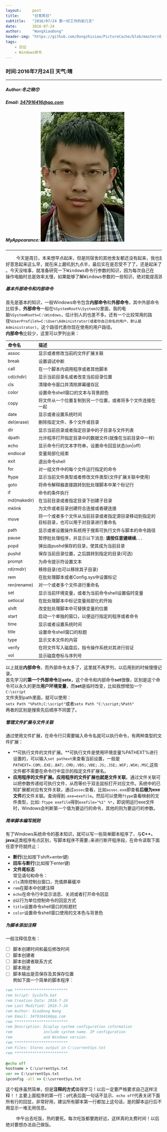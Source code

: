 ```yaml
---
layout:     post
title:      "日常周日"
subtitle:   "2016/07/24 第一份工作的前几天"
date:       2016-07-24
author:     "WangXiaoDong"
header-img: "https://github.com/Dongzhixiao/PictureCache/blob/master/diaryPic/20160724.jpg?raw=true"
tags:
    - 日记
    - Windows命令
---
```




### 时间:2016年7月24日 天气:晴
-----
#####   Author:冬之晓:kissing_smiling_eyes:
#####   Email: 347916416@qq.com
#####   MyAppearance: ![MyAppearance](https://github.com/Dongzhixiao/PictureCache/raw/master/MyPicture.JPG "我的头像")
----------
<pre>
    今天是周日，本来想早点起床，但是同宿舍的其他舍友都还没有起来，我也就不
好意思起来这么早，就在床上磨叽到九点半，最后实在是忍受不了了，还是起床了
。今天没啥事，就准备研究一下Windows命令行参数的知识，因为每次自己在
操作电脑时总是效率太慢，如果能够了解Windows参数的一些知识，绝对能提高效率！
</pre>
##### 基本外部命令和内部命令
首先是基本的知识，一般Windows命令包含**内部命令**和**外部命令**，其中外部命令比较多，**外部命令**一般在`%SystemRoot%\System32`里面，我的电脑`%SystemRoot%=C:\Windows`，估计别人的也差不多。还有一个比较常用的路径`%UserProfile%=C:\User\Administrator(或者你自己命名的用户，默认是Administrator)`，这个路径代表你现在使用的用户路径。  
**内部命令**比较少，这里可以罗列出来：

|命令名|描述|
|:-----|:---|
|assoc|显示或者修改当前的文件扩展关联|
|break|设置调试中断|
|call|在一个脚本内调用程序或者其他脚本|
|cd(chdir)|显示当前目录名或者改变当前目录位置|
|cls|清理命令窗口并清除屏幕缓存区|
|color|设置命令shell窗口的文本与背景颜色|
|copy|将文件从一个位置复制到另一个位置，或者将多个文件连接在一起|
|date|显示或者设置系统时间|
|del(erase)|删除指定文件、多个文件或目录|
|dir|显示当前目录或者指定目录中的子目录与文件列表|
|dpath|允许程序打开指定目录中的数据文件(就像在当前目录中一样)|
|echo|显示命令行的文本字符串，设置命令回显状态(on\|off)|
|endlocal|变量局部化结束|
|exit|退出命令shell|
|for|对一组文件中的每个文件运行指定的命令|
|ftype|显示当前文件类型或者修改文件类型(文件扩展关联中使用)|
|goto|将命令解释器直接跳转到批处理脚本中某个标记行|
|if|命令的条件执行|
|md(makedir)|在当前目录或者指定目录下创建子目录|
|mklink|为文件或者目录创建符合连接或者硬连接|
|move|将一个或者多个文件从当前目录或者指定源目录移动到指定的目标目录，也可以用于对目录进行重命名|
|path|显示或者设置操作系统用于搜索可执行文件与脚本的命令路径|
|pause|暂停批处理程序，并显示以下消息: **请按任意键继续. . .**|
|popd|弹出由pushd保存的目录，使其成为当前目录|
|pushd|保存当前目录位置，之后跳转到指定的目录(可选)|
|prompt|为命令提示符设置文本|
|rd(rmdir)|移除目录(也可以移除其子目录)|
|rem|在批处理脚本或者Config.sys中设置标记|
|ren(rename)|对一个或者多个文件进行重命名|
|set|显示当前环境变量，或者为当前命令shell设置临时变量|
|setlocal|在批处理脚本中标记变量局部化的开始|
|shift|改变批处理脚本中可替换变量的位置|
|start|启动一个单独的窗口，以便运行指定的程序或者命令|
|time|显示或者设置系统时间|
|title|设置命令shell窗口的标题|
|type|显示文本文件的内容|
|verify|在将文件写入磁盘后，指令操作系统对其进行验证|
|vol|显示磁盘卷标与序列号|

以上就是**内部命令**，而外部命令太多了，这里就不再罗列，以后用到的时候慢慢记录。  
首先学习的**第一个外部命令**是**setx**，这个命令和内部命令**set**很像，区别是这个命令可以永久的更改**用户环境变量**，而**set**是临时改变，比如我想增加一个  
`C:\script`  
文件夹到path里面，就可以使用：  
`setx Path "%Path;C:\script"`或者`setx Path "C:\script;%Path"`  
两者的区别是搜索先后顺序不同罢了。  
##### 管理文件扩展与文件关联
通过使用文件扩展，在命令行只需要输入命令名就可以执行命令，有两种类型的文件扩展：
- **可执行文件的文件扩展。**可执行文件是使用环境变量%PATHEXT%进行设置的，可以输入`set pathext`来查看当前设置，一般是`PATHEXT=.COM;.EXE;.BAT;.CMD;.VBS;.VBE;.JS;.JSE;.WSF;.WSH;.MSC`,这些文件都不需要在命令行中显示的指定文件扩展名。
- **应用程序的文件扩展。**应用程序的文件扩展也就是**文件关联**。通过文件关联可以把参数传递给可执行文件，从而等价于双击鼠标打开对应文件。系统中的已知扩展都对应有文件关联，通过`assoc`查看，比如`assoc.exe`即查看**后缀为exe文件**的文件关联。查询得到`.exe=exefile`。然后可以使用`ftype`查看映射的文件类型，比如:   `ftype exefile`得到`exefile="%1" %*`，即说明运行exe文件时，Windows会判断第一个值为要运行的命令，其他的则为要运行的参数。

##### 简单脚本编写规则
有了Windows系统命令的基本知识，就可以写一些简单脚本程序了，与**C++、java**这类程序有点区别，写脚本程序不需要`;`来进行断开程序段，在命令读取下面任意字符就终止：
- **断行**(比如按下shift+enter键)
- **回车与断行**(比如按下enter键)
- **文件尾标志**  
常见语句和命令：
- `cls`清除控制台窗口，充值屏幕缓冲
- `rem`在脚本中创建注释
- `echo`在命令行中显示消息、关闭或者打开命令回显
- `@`以行为单位控制命令的回显方式
- `title`设置命令shell窗口的标题栏
- `color`设置命令shell窗口使用的文本色与背景色

##### 为脚本添加注释
一般注释信息有：
- [ ] 脚本创建时间和最后修改时间
- [ ] 脚本创建者
- [ ] 脚本创建者联系方式
- [ ] 脚本用途 
- [ ] 脚本输出是否保存及其保存位置  
例如下面一个简单的脚本程序：
```bat
rem ************************
rem Script: SysInfo.bat
rem Creation Data: 2016-7-24
rem Last Modified: 2016-7-24
rem Author: XiaoDong Wang
rem Email: 347916416@qq.com
rem ************************
rem Description: Display system configuration information
rem              include system name. IP configuration 
rem              and Windows version.
rem ************************
rem Files: Stores output in C:\currentSys.txt
rem ************************

@echo off
hostname > C:\currentSys.txt
ver >> C:\currentSys.txt
ipconfig -all >> C:\currentSys.txt
```
这个程序虽然简单，但是**注释的方式**值得学习！以后一定要严格要求自己这样注释！！主要上面程序的第一行：`@`代表后面一句话不显示、`echo off`代表关闭下面所有行的回显，非常好用，建议所有脚本第一行都加上这句话，是的脚本运行后不用显示一堆无用信息。

<pre>
    中午出去吃饭，热的要死。每次吃饭都要跑好远，这样真的太费时间！以后
绝对要想办法自己做饭。
</pre>